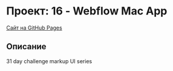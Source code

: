 # Проект: 16 - Webflow Mac App

[Сайт на GitHub Pages](https://gvozdenkov.github.io/UI_challenge_16/)

## Описание

31 day challenge markup UI series

